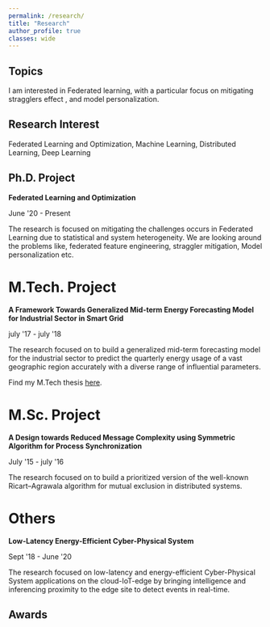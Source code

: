 ```yaml
---
permalink: /research/
title: "Research"
author_profile: true
classes: wide
---
```


## Topics

I am interested in Federated learning, with a particular focus on mitigating stragglers effect , and model personalization. 

## Research Interest

Federated Learning and Optimization, Machine Learning, Distributed Learning, Deep Learning

## Ph.D. Project

**Federated Learning and Optimization**

June '20 - Present 

The research is focused on mitigating the challenges occurs in Federated Learning due to statistical and system heterogeneity. We are looking around the problems like, federated feature engineering, straggler mitigation, Model personalization etc.

# M.Tech. Project

**A Framework Towards Generalized Mid-term Energy Forecasting Model for Industrial Sector in Smart Grid**

july '17 - july '18

The research focused on to build a generalized mid-term forecasting model for the industrial sector to predict the quarterly energy usage of a vast geographic region accurately with a diverse range of influential parameters.
 
Find my M.Tech thesis [here](files/mtech_Thesis.pdf).
# M.Sc. Project

**A Design towards Reduced Message Complexity using Symmetric Algorithm for Process Synchronization**

July '15 - july '16

The research focused on to build a prioritized version of the well-known Ricart–Agrawala algorithm for mutual exclusion in distributed systems.

# Others

**Low-Latency Energy-Efficient Cyber-Physical System**

Sept '18 - June '20

The research focused on low-latency and energy-efficient Cyber-Physical System applications on the cloud-IoT-edge by bringing intelligence and inferencing proximity to the edge site to detect events in real-time.

<!-- ## Software

TBC -->

<!-- https://github.com/bhargavvader/pycobra

<iframe src="https://ghbtns.com/github-btn.html?user={{ bhargavvader }}&repo={{ pycobra }}&type=star&count=true" frameborder="0" scrolling="0" width="170px" height="20px"></iframe>

https://github.com/astha736/PACbayesianNMF


https://cran.r-project.org/web/packages/COBRA/index.html

https://cran.r-project.org/web/packages/pacbpred/index.html

https://i-pri.org/special/Biostatistics/Software/Geneland/ -->

<!-- ## Funding -->

<!-- ### Current -->

<!-- **Project:**      
**Period**      
**Amount:**      
**Founder:**      
**Role:**      
**Details:**      -->

<!-- **Project:** [6PAC](https://bguedj.github.io/6pac/)     
**Period:** Feb. 2018 -- Jan. 2021     
**Amount:** 30k &euro;     
**Founder:** [Inria](https://www.inria.fr)     
**Role:** co-PI (with [Peter Grünwald](https://safestatistics.com))     
**Details:** TBC     -->

<!-- **Project:** BEAGLE     
**Period:** Mar. 2019 -- Feb. 2023     
**Amount:** 180k &euro;     
**Founder:** [ANR](https://anr.fr/en/) (French Agency for Research -- success rate 12%)     
**Role:** PI     
**Details:** TBC     -->

<!-- **Project:** [APRIORI](https://project.inria.fr/apriori/)     
**Period:** Mar. 2019 -- Feb. 2023     
**Amount:** 180k &euro;     
**Founder:** [ANR](https://anr.fr/en/) (French Agency for Research -- success rate 12%)     
**Role:** Member     
**Details:** TBC     -->

<!-- **Project:** PERF-AI     
**Period:** Oct. 2018 -- Oct. 2020     
**Amount:** 600k &euro;     
**Founder:** European Research Council (CleanSky 2 program)     
**Role:** Member     
**Details:** TBC      -->

<!-- ### Past -->

<!-- **Project:** NIPS 2017 workshop, "(Almost) 50 Shades of Bayesian Learning: PAC-Bayesian trends and insights"     
**Period:** Dec. 2017     
**Amount:** 8k &euros;     
**Founder:** [Inria](https://www.inria.fr/fr), [ElementAI](https://www.elementai.com) and [Labex CEMPI](https://math.univ-lille1.fr/~cempi/)     
**Role:** main organiser (with [Francis Bach](https://www.di.ens.fr/~fbach/) and [Pascal Germain](http://www.pascalgermain.info))     
**Details:** TBC      -->

<!-- **Project:** SLAP-ME     
**Period:** Oct. 2017 -- Sep. 2018     
**Amount:** 55k &euros;     
**Founder:** [Région Hauts-de-France](https://www.hautsdefrance.fr)     
**Role:** PI     
**Details:** TBC     
 -->
<!-- **Project:** Modal-Insight     
**Period:** Sep. 2016 -- Sep. 2018     
**Amount:** 10k &euros;     
**Founder:** [Inria Lille - Nord Europe research centre](https://www.inria.fr/fr/centre-inria-lille-nord-europe)     
**Role:** PI     
**Details:** TBC     
 -->

<!-- ## Collaborators

TBC -->

## Awards
